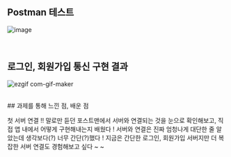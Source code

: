 ## Postman 테스트


![image](https://user-images.githubusercontent.com/53547556/118372354-2c97fe80-b5ec-11eb-8ac2-2557f3fb4ad1.png)


<br>

## 로그인, 회원가입 통신 구현 결과


![ezgif com-gif-maker](https://user-images.githubusercontent.com/53547556/118372357-33267600-b5ec-11eb-83a1-2ec6590ce108.gif)

<br>
## 과제를 통해 느낀 점, 배운 점


첫 서버 연결 !! 말로만 듣던 포스트맨에서 서버와 연결되는 것을 눈으로 확인해보고, 직접 앱 내에서 어떻게 구현해내는지 배웠다 !
서버와 연결은 진짜 엄청나게 대단한 줄 알았는데 생각보다(?) 너무 간단(?)했다 !
지금은 간단한 로그인, 회원가입 서버지만 더 복잡한 서버 연결도 경험해보고 싶다 ~ ~
